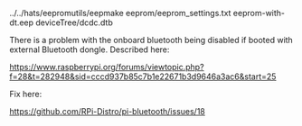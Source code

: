 ../../hats/eepromutils/eepmake eeprom/eeprom_settings.txt eeprom-with-dt.eep deviceTree/dcdc.dtb

There is a problem with the onboard bluetooth being disabled if booted with external Bluetooth dongle.
Described here: 

https://www.raspberrypi.org/forums/viewtopic.php?f=28&t=282948&sid=cccd937b85c7b1e22671b3d9646a3ac6&start=25

Fix here:

https://github.com/RPi-Distro/pi-bluetooth/issues/18


